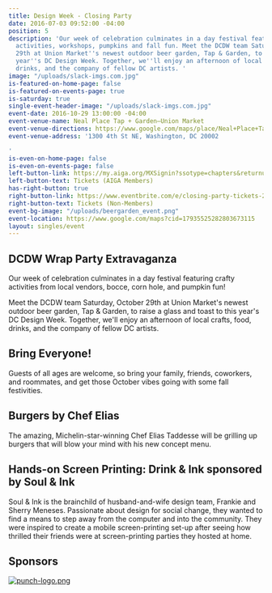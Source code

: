 ```yaml
---
title: Design Week - Closing Party
date: 2016-07-03 09:52:00 -04:00
position: 5
description: 'Our week of celebration culminates in a day festival featuring crafty
  activities, workshops, pumpkins and fall fun. Meet the DCDW team Saturday, October
  29th at Union Market''s newest outdoor beer garden, Tap & Garden, to toast to this
  year''s DC Design Week. Together, we''ll enjoy an afternoon of local crafts, food,
  drinks, and the company of fellow DC artists. '
image: "/uploads/slack-imgs.com.jpg"
is-featured-on-home-page: false
is-featured-on-events-page: true
is-saturday: true
single-event-header-image: "/uploads/slack-imgs.com.jpg"
event-date: 2016-10-29 13:00:00 -04:00
event-venue-name: Neal Place Tap + Garden—Union Market
event-venue-directions: https://www.google.com/maps/place/Neal+Place+Tap+%2B+Garden/@38.9090931,-77.0013178,17z/data=!3m1!4b1!4m5!3m4!1s0x89b7b81a771509b3:0xff2f5c38b4df2808!8m2!3d38.9090931!4d-76.9991291
event-venue-address: '1300 4th St NE, Washington, DC 20002

'
is-even-on-home-page: false
is-even-on-events-page: false
left-button-link: https://my.aiga.org/MXSignin?ssotype=chapters&returnurl=http://dc.aiga.org/event/closing-party/
left-button-text: Tickets (AIGA Members)
has-right-button: true
right-button-link: https://www.eventbrite.com/e/closing-party-tickets-27963923849?ref=ebapi
right-button-text: Tickets (Non-Members)
event-bg-image: "/uploads/beergarden_event.png"
event-location: https://www.google.com/maps?cid=17935525282803673115
layout: singles/event
---
```


## DCDW Wrap Party Extravaganza

Our week of celebration culminates in a day festival featuring crafty activities from local vendors, bocce, corn hole, and pumpkin fun!

Meet the DCDW team Saturday, October 29th at Union Market's newest outdoor beer garden, Tap & Garden, to raise a glass and toast to this year's DC Design Week. Together, we'll enjoy an afternoon of local crafts, food, drinks, and the company of fellow DC artists.

## Bring Everyone!

Guests of all ages are welcome, so bring your family, friends, coworkers, and roommates, and get those October vibes going with some fall festivities.

## Burgers by Chef Elias

The amazing, Michelin-star-winning Chef Elias Taddesse will be grilling up burgers that will blow your mind with his new concept menu.

## Hands-on Screen Printing: Drink & Ink sponsored by Soul & Ink

Soul & Ink is the brainchild of husband-and-wife design team, Frankie and Sherry Meneses. Passionate about design for social change, they wanted to find a means to step away from the computer and into the community. They were inspired to create a mobile screen-printing set-up after seeing how thrilled their friends were at screen-printing parties they hosted at home.

## Sponsors

[![punch-logo.png](/uploads/punch-logo.png)](http://www.punchteam.com/)